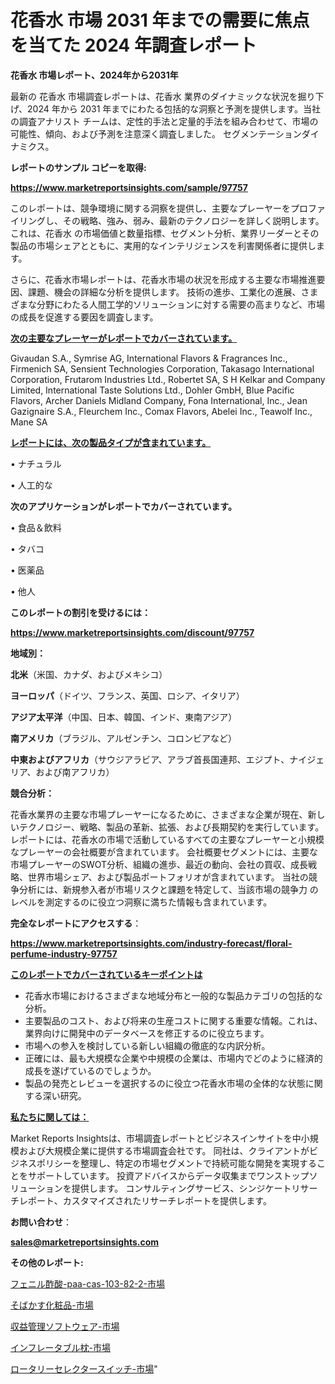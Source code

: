 # 花香水 市場 2031 年までの需要に焦点を当てた 2024 年調査レポート

<strong>花香水 市場レポート、2024年から2031年</strong>

最新の 花香水 市場調査レポートは、花香水 業界のダイナミックな状況を掘り下げ、2024 年から 2031 年までにわたる包括的な洞察と予測を提供します。当社の調査アナリスト チームは、定性的手法と定量的手法を組み合わせて、市場の可能性、傾向、および予測を注意深く調査しました。 セグメンテーションダイナミクス。



<strong>レポートのサンプル コピーを取得:</strong> <a href=https://www.marketreportsinsights.com/sample/97757>

<strong><u>https://www.marketreportsinsights.com/sample/97757</u></strong></a>

このレポートは、競争環境に関する洞察を提供し、主要なプレーヤーをプロファイリングし、その戦略、強み、弱み、最新のテクノロジーを詳しく説明します。 これは、花香水 の市場価値と数量指標、セグメント分析、業界リーダーとその製品の市場シェアとともに、実用的なインテリジェンスを利害関係者に提供します。

さらに、花香水市場レポートは、花香水市場の状況を形成する主要な市場推進要因、課題、機会の詳細な分析を提供します。 技術の進歩、工業化の進展、さまざまな分野にわたる人間工学的ソリューションに対する需要の高まりなど、市場の成長を促進する要因を調査します。



<strong><u>次の主要なプレーヤーがレポートでカバーされています。</u></strong>

Givaudan S.A., Symrise AG, International Flavors & Fragrances Inc., Firmenich SA, Sensient Technologies Corporation, Takasago International Corporation, Frutarom Industries Ltd., Robertet SA, S H Kelkar and Company Limited, International Taste Solutions Ltd., Dohler GmbH, Blue Pacific Flavors, Archer Daniels Midland Company, Fona International, Inc., Jean Gazignaire S.A., Fleurchem Inc., Comax Flavors, Abelei Inc., Teawolf Inc., Mane SA



<strong><u><b>レポートには、次の製品タイプが含まれています。</b></u></strong>

• ナチュラル

• 人工的な



<strong><b>次のアプリケーションがレポートでカバーされています。</b></strong>

• 食品＆飲料

• タバコ

• 医薬品

• 他人



<strong><b>このレポートの割引を受けるには：</b></strong><a href=https://www.marketreportsinsights.com/discount/97757>

<strong><u>https://www.marketreportsinsights.com/discount/97757</u></strong></a>



<strong>地域別：</strong>



<strong>北米</strong>（米国、カナダ、およびメキシコ）



<strong>ヨーロッパ</strong>（ドイツ、フランス、英国、ロシア、イタリア）



<strong>アジア太平洋</strong>（中国、日本、韓国、インド、東南アジア）



<strong>南アメリカ</strong>（ブラジル、アルゼンチン、コロンビアなど）



<strong>中東およびアフリカ</strong>（サウジアラビア、アラブ首長国連邦、エジプト、ナイジェリア、および南アフリカ）



<strong>競合分析：</strong>

花香水業界の主要な市場プレーヤーになるために、さまざまな企業が現在、新しいテクノロジー、戦略、製品の革新、拡張、および長期契約を実行しています。 レポートには、花香水の市場で活動しているすべての主要なプレーヤーと小規模なプレーヤーの会社概要が含まれています。 会社概要セグメントには、主要な市場プレーヤーのSWOT分析、組織の進歩、最近の動向、会社の買収、成長戦略、世界市場シェア、および製品ポートフォリオが含まれています。 当社の競争分析には、新規参入者が市場リスクと課題を特定して、当該市場の競争力 のレベルを測定するのに役立つ洞察に満ちた情報も含まれています。



<strong>完全なレポートにアクセスする</strong>：

<a href=https://www.marketreportsinsights.com/industry-forecast/floral-perfume-industry-97757>

<strong><u>https://www.marketreportsinsights.com/industry-forecast/floral-perfume-industry-97757</u></strong></a>



<strong><u><b>このレポートでカバーされているキーポイントは</b></u></strong>
<ul>
  <li>花香水市場におけるさまざまな地域分布と一般的な製品カテゴリの包括的な分析。</li>
  <li>主要製品のコスト、および将来の生産コストに関する重要な情報。これは、業界向けに開発中のデータベースを修正するのに役立ちます。</li>
  <li>市場への参入を検討している新しい組織の徹底的な内訳分析。</li>
  <li>正確には、最も大規模な企業や中規模の企業は、市場内でどのように経済的成長を遂げているのでしょうか。</li>
  <li>製品の発売とレビューを選択するのに役立つ花香水市場の全体的な状態に関する深い研究。</li>
</ul>


<strong><u><b>私たちに関しては：</b></u></strong>

Market Reports Insightsは、市場調査レポートとビジネスインサイトを中小規模および大規模企業に提供する市場調査会社です。 同社は、クライアントがビジネスポリシーを整理し、特定の市場セグメントで持続可能な開発を実現することをサポートしています。 投資アドバイスからデータ収集までワンストップソリューションを提供します。 コンサルティングサービス、シンジケートリサーチレポート、カスタマイズされたリサーチレポートを提供します。



<strong><b>お問い合わせ</b></strong>：

<a href=mailto:sales@marketreportsinsights.com>

<strong><u>sales@marketreportsinsights.com</u></strong></a>



<strong>その他のレポート:</strong>

<a href=https://www.linkedin.com/pulse/フェニル酢酸-paa-cas-103-82-2-市場-2030-年までの需要に焦点を当てた-1koqf/>フェニル酢酸-paa-cas-103-82-2-市場</a>

<a href=https://www.linkedin.com/pulse/そばかす化粧品-市場-2023-競争分析と事業成長-2030-consumer-connection-collective-360-iqvkf/>そばかす化粧品-市場</a>

<a href=https://www.linkedin.com/pulse/収益管理ソフトウェア-市場-2023-swot-分析と成長率-2030-1h52f/>収益管理ソフトウェア-市場</a>

<a href=https://www.linkedin.com/pulse/インフレータブル枕-市場-2023-最新の-cagr-および成長分析-0owef/>インフレータブル枕-市場</a>

<a href=https://www.linkedin.com/pulse/ロータリーセレクタースイッチ-市場-2023-新興市場-将来の動向と市場需要-2030-pr-news-hub-bnejf/>ロータリーセレクタースイッチ-市場</a>"
